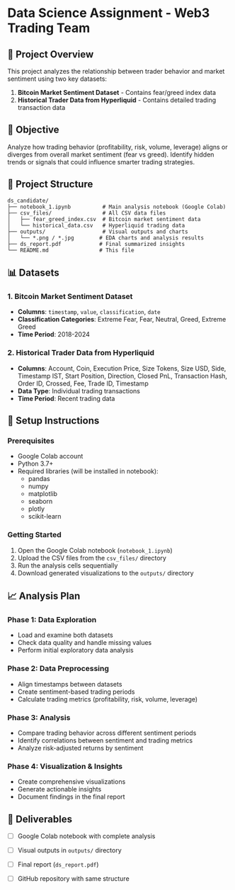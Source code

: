 ﻿# Data Science Assignment - Web3 Trading Team

## 📂 Project Overview
This project analyzes the relationship between trader behavior and market sentiment using two key datasets:
1. **Bitcoin Market Sentiment Dataset** - Contains fear/greed index data
2. **Historical Trader Data from Hyperliquid** - Contains detailed trading transaction data

## 🎯 Objective
Analyze how trading behavior (profitability, risk, volume, leverage) aligns or diverges from overall market sentiment (fear vs greed). Identify hidden trends or signals that could influence smarter trading strategies.

## 📁 Project Structure
```
ds_candidate/
├── notebook_1.ipynb          # Main analysis notebook (Google Colab)
├── csv_files/                # All CSV data files
│   ├── fear_greed_index.csv  # Bitcoin market sentiment data
│   └── historical_data.csv   # Hyperliquid trading data
├── outputs/                  # Visual outputs and charts
│   └── *.png / *.jpg        # EDA charts and analysis results
├── ds_report.pdf            # Final summarized insights
└── README.md                # This file
```

## 📊 Datasets

### 1. Bitcoin Market Sentiment Dataset
- **Columns**: `timestamp`, `value`, `classification`, `date`
- **Classification Categories**: Extreme Fear, Fear, Neutral, Greed, Extreme Greed
- **Time Period**: 2018-2024

### 2. Historical Trader Data from Hyperliquid
- **Columns**: Account, Coin, Execution Price, Size Tokens, Size USD, Side, Timestamp IST, Start Position, Direction, Closed PnL, Transaction Hash, Order ID, Crossed, Fee, Trade ID, Timestamp
- **Data Type**: Individual trading transactions
- **Time Period**: Recent trading data

## 🚀 Setup Instructions

### Prerequisites
- Google Colab account
- Python 3.7+
- Required libraries (will be installed in notebook):
  - pandas
  - numpy
  - matplotlib
  - seaborn
  - plotly
  - scikit-learn

### Getting Started
1. Open the Google Colab notebook (`notebook_1.ipynb`)
2. Upload the CSV files from the `csv_files/` directory
3. Run the analysis cells sequentially
4. Download generated visualizations to the `outputs/` directory

## 📈 Analysis Plan

### Phase 1: Data Exploration
- Load and examine both datasets
- Check data quality and handle missing values
- Perform initial exploratory data analysis

### Phase 2: Data Preprocessing
- Align timestamps between datasets
- Create sentiment-based trading periods
- Calculate trading metrics (profitability, risk, volume, leverage)

### Phase 3: Analysis
- Compare trading behavior across different sentiment periods
- Identify correlations between sentiment and trading metrics
- Analyze risk-adjusted returns by sentiment

### Phase 4: Visualization & Insights
- Create comprehensive visualizations
- Generate actionable insights
- Document findings in the final report

## 📝 Deliverables
- [ ] Google Colab notebook with complete analysis
- [ ] Visual outputs in `outputs/` directory
- [ ] Final report (`ds_report.pdf`)
- [ ] GitHub repository with same structure

